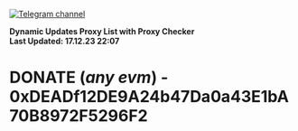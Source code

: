 [![Telegram channel](https://img.shields.io/endpoint?url=https://runkit.io/damiankrawczyk/telegram-badge/branches/master?url=https://t.me/n4z4v0d)](https://t.me/n4z4v0d) 

**Dynamic Updates Proxy List with Proxy Checker**  
**Last Updated: 17.12.23 22:07**

# DONATE (_any evm_) - 0xDEADf12DE9A24b47Da0a43E1bA70B8972F5296F2
